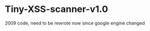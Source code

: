Tiny-XSS-scanner-v1.0
=====================

2009 code, need to be rewrote now since google engine changed

